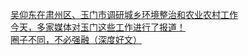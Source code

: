   
[吴仰东在肃州区、玉门市调研城乡环境整治和农业农村工作](http://www.dianyue.me/archives/098/34q6oz1ntp4maj8g/)  
[今天，多家媒体对玉门这些工作进行了报道！](http://www.dianyue.me/archives/601/l1ntwrx9p0fd43l7/)  
[圈子不同，不必强融（深度好文）](http://www.dianyue.me/archives/927/5i7p0635qr1bgu4v/)
